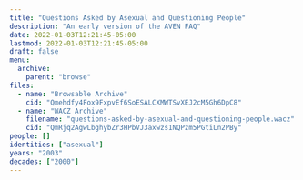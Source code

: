 ```yaml
---
title: "Questions Asked by Asexual and Questioning People"
description: "An early version of the AVEN FAQ"
date: 2022-01-03T12:21:45-05:00
lastmod: 2022-01-03T12:21:45-05:00
draft: false
menu:
  archive:
    parent: "browse"
files:
  - name: "Browsable Archive"
    cid: "Qmehdfy4Fox9FxpvEf6SoESALCXMWTSvXEJ2cM5Gh6DpC8"
  - name: "WACZ Archive"
    filename: "questions-asked-by-asexual-and-questioning-people.wacz"
    cid: "QmRjq2AgwLbghybZr3HPbVJ3axwzs1NQPzm5PGtiLn2PBy"
people: []
identities: ["asexual"]
years: "2003"
decades: ["2000"]
---
```

